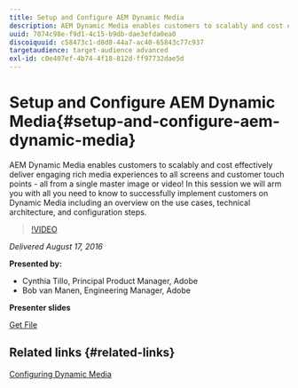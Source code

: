 ```yaml
---
title: Setup and Configure AEM Dynamic Media
description: AEM Dynamic Media enables customers to scalably and cost effectively deliver engaging rich media experiences to all screens and customer touch points - all from a single master image or video!  In this session we will arm you with all you need to know to successfully implement customers on Dynamic Media including an overview on the use cases, technical architecture, and configuration steps.
uuid: 7074c98e-f9d1-4c15-b9db-dae3efda0ea0
discoiquuid: c58473c1-d8d8-44a7-ac40-65843c77c937
targetaudience: target-audience advanced
exl-id: c0e407ef-4b74-4f18-812d-ff97732dae5d
---
```

# Setup and Configure AEM Dynamic Media{#setup-and-configure-aem-dynamic-media}

AEM Dynamic Media enables customers to scalably and cost effectively deliver engaging rich media experiences to all screens and customer touch points - all from a single master image or video!  In this session we will arm you with all you need to know to successfully implement customers on Dynamic Media including an overview on the use cases, technical architecture, and configuration steps. 

>[!VIDEO](https://video.tv.adobe.com/v/19297/?quality=9)

*Delivered August 17, 2016*

**Presented by:**

* Cynthia Tillo, Principal Product Manager, Adobe
* Bob van Manen, Engineering Manager, Adobe

**Presenter slides**

[Get File](assets/aemgems-081716-dynamic-media-configuration.pdf)

## Related links {#related-links}

[Configuring Dynamic Media](https://docs.adobe.com/docs/en/aem/6-2/administer/content/dynamic-media/config-dynamic.html)

<!--
[Get back to the Overview](https://helpx.adobe.com/experience-manager/kt/eseminars/gems/aem-index.html)
-->
